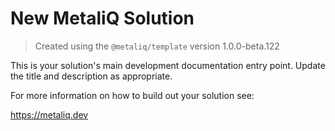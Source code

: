 # New MetaliQ Solution

> Created using the `@metaliq/template` version 1.0.0-beta.122

This is your solution's main development documentation entry point. Update the title and description as appropriate.

For more information on how to build out your solution see:

https://metaliq.dev
